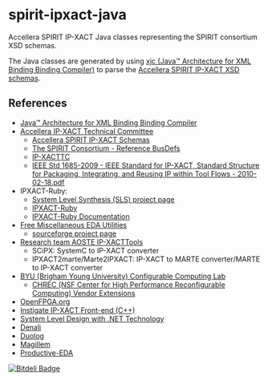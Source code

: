 spirit-ipxact-java
==================

Accellera SPIRIT IP-XACT Java classes representing the SPIRIT consortium XSD schemas.

The Java classes are generated by using [xjc (Java™ Architecture for XML Binding Binding Compiler)][1] to parse the [Accellera SPIRIT IP-XACT XSD schemas][2].

References
----------

* [Java™ Architecture for XML Binding Binding Compiler](http://docs.oracle.com/javase/7/docs/technotes/tools/share/xjc.html)
* [Accellera IP-XACT Technical Committee](http://www.accellera.org/activities/committees/ip-xact/)
  * [Accellera SPIRIT IP-XACT Schemas](http://www.accellera.org/XMLSchema)
  * [The SPIRIT Consortium - Reference BusDefs](http://www.accellera.org/BusDefs/)
  * [IP-XACTTC](http://sourceforge.net/projects/ip-xacttc/)
  * [IEEE Std 1685-2009 - IEEE Standard for IP-XACT, Standard Structure for Packaging, Integrating, and Reusing IP within Tool Flows - 2010-02-18.pdf](http://standards.ieee.org/getieee/1685/download/1685-2009.pdf)
* IPXACT-Ruby:
  * [System Level Synthesis (SLS) project page](http://tima-sls.imag.fr/www/research/ipxact/)
  * [IPXACT-Ruby](http://rubygems.org/gems/ipxact-ruby/)
  * [IPXACT-Ruby Documentation](http://rubydoc.info/gems/ipxact-ruby/)
* [Free Miscellaneous EDA Utilities](http://www.edautils.com/)
  * [sourceforge project page](http://sourceforge.net/projects/edautils/)
* [Research team AOSTE IP-XACTTools](http://www-sop.inria.fr/aoste/index.php?page=software/scipx/)
  * SCiPX: SystemC to IP-XACT converter
  * IPXACT2marte/Marte2IPXACT: IP-XACT to MARTE converter/MARTE to IP-XACT converter
* [BYU (Brigham Young University) Configurable Computing Lab](http://splish.ee.byu.edu/)
  * [CHREC (NSF Center for High Performance Reconfigurable Computing) Vendor Extensions](http://splish.ee.byu.edu/chrecxml.html)
* [OpenFPGA.org](http://www.openfpga.org/default.aspx)
* [Instigate IP-XACT Front-end (C++)](http://sourceforge.net/projects/instigate-ipxct/)
* [System Level Design with .NET Technology](http://www-etud.iro.umontreal.ca/~ptidej/yann-gael/Work/Publications/Documents/NET09.doc.pdf)
* [Denali](http://www.denali.com/en/products/blueprint.jsp)
* [Duolog](http://www.duolog.com/)
* [Magillem](http://www.magillem.com/eda/)
* [Productive-EDA](http://www.productive-eda.com/)


[1]: http://docs.oracle.com/javase/7/docs/technotes/tools/share/xjc.html  "Java™ Architecture for XML Binding Binding Compiler"
[2]: http://www.accellera.org/XMLSchema                                   "Accellera SPIRIT IP-XACT Schemas"



[![Bitdeli Badge](https://d2weczhvl823v0.cloudfront.net/amal-khailtash/spirit-ipxact-java/trend.png)](https://bitdeli.com/free "Bitdeli Badge")

